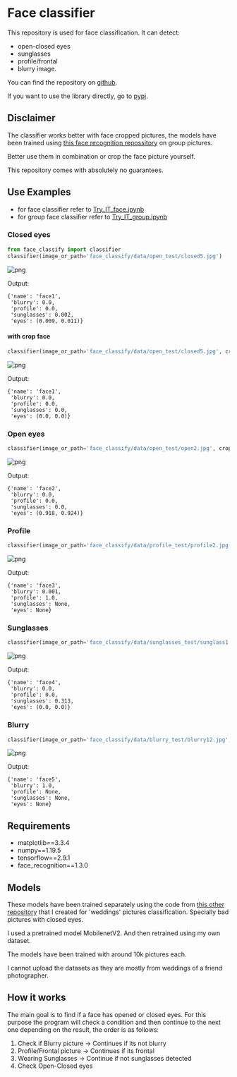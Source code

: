 # Face classifier
This repository is used for face classification. It can detect:

- open-closed eyes
- sunglasses
- profile/frontal
- blurry image.

You can find the repository on [github](https://github.com/jordi-zaragoza/face_classifier).

If you want to use the library directly, go to [pypi](https://pypi.org/project/face-classify).

## Disclaimer
The classifier works better with face cropped pictures, the models have been trained using [this face recognition repossitory](https://pypi.org/project/face-recognition/) on group pictures.

Better use them in combination or crop the face picture yourself.

This repository comes with absolutely no guarantees. 

## Use Examples

- for face classifier refer to [Try_IT_face.ipynb](https://github.com/jordi-zaragoza/face_classifier/blob/main/TRY_IT_face.ipynb)
- for group face classifier refer to [Try_IT_group.ipynb](https://github.com/jordi-zaragoza/face_classifier/blob/main/TRY_IT_group.ipynb)

### Closed eyes

```python
from face_classify import classifier
classifier(image_or_path='face_classify/data/open_test/closed5.jpg')
```
![png](https://github.com/jordi-zaragoza/face_classifier/blob/main/face_classify/data/readme_files/TRY_IT_3_2.png?raw=true)

Output:

    {'name': 'face1',
     'blurry': 0.0,
     'profile': 0.0,
     'sunglasses': 0.002,
     'eyes': (0.009, 0.011)}

#### with crop face

```python
classifier(image_or_path='face_classify/data/open_test/closed5.jpg', crop_face = True)
```

![png](https://github.com/jordi-zaragoza/face_classifier/blob/main/face_classify/data/readme_files/TRY_IT_5_2.png?raw=true)

Output:

    {'name': 'face1',
     'blurry': 0.0,
     'profile': 0.0,
     'sunglasses': 0.0,
     'eyes': (0.0, 0.0)}



### Open eyes


```python
classifier(image_or_path='face_classify/data/open_test/open2.jpg', crop_face = True)
```

![png](https://github.com/jordi-zaragoza/face_classifier/blob/main/face_classify/data/readme_files/TRY_IT_7_2.png?raw=true)

Output:   

    {'name': 'face2',
     'blurry': 0.0,
     'profile': 0.0,
     'sunglasses': 0.0,
     'eyes': (0.918, 0.924)}


### Profile


```python
classifier(image_or_path='face_classify/data/profile_test/profile2.jpg', crop_face = True)
```

![png](https://github.com/jordi-zaragoza/face_classifier/blob/main/face_classify/data/readme_files/TRY_IT_9_2.png?raw=true)

Output:

    {'name': 'face3',
     'blurry': 0.001,
     'profile': 1.0,
     'sunglasses': None,
     'eyes': None}


### Sunglasses

```python
classifier(image_or_path='face_classify/data/sunglasses_test/sunglass1.jpg', crop_face = True)
```

![png](https://github.com/jordi-zaragoza/face_classifier/blob/main/face_classify/data/readme_files/TRY_IT_11_2.png?raw=true)

Output:

    {'name': 'face4',
     'blurry': 0.0,
     'profile': 0.0,
     'sunglasses': 0.313,
     'eyes': (0.0, 0.0)}

### Blurry

```python
classifier(image_or_path='face_classify/data/blurry_test/blurry12.jpg', crop_face = True)
```

![png](https://github.com/jordi-zaragoza/face_classifier/blob/main/face_classify/data/readme_files/TRY_IT_13_2.png?raw=true)

Output:

    {'name': 'face5',
     'blurry': 1.0,
     'profile': None,
     'sunglasses': None,
     'eyes': None}


## Requirements
- matplotlib==3.3.4
- numpy==1.19.5
- tensorflow==2.9.1
- face_recognition==1.3.0

## Models
These models have been trained separately using the code from [this other repository](https://github.com/jordi-zaragoza/pictures_classifier) that I created for 'weddings' pictures classification. Specially bad pictures with closed eyes.

I used a pretrained model MobilenetV2. And then retrained using my own dataset.

The models have been trained with around 10k pictures each.

I cannot upload the datasets as they are mostly from weddings of a friend photographer.

## How it works
The main goal is to find if a face has opened or closed eyes. 
For this purpose the program will check a condition and then continue to the next one depending on the result, the order is as follows:

1) Check if Blurry picture -> Continues if its not blurry
2) Profile/Frontal picture -> Continues if its frontal
3) Wearing Sunglasses -> Continue if not sunglasses detected
4) Check Open-Closed eyes




    



